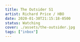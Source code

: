```yaml
---
title: The Outsider S1
artist: Richard Price / HBO
date: 2020-01-30T21:15:18-0500
status: Watching
cover: ./assets/the-outsider.jpg
tags: ["inbox"]
---
```

